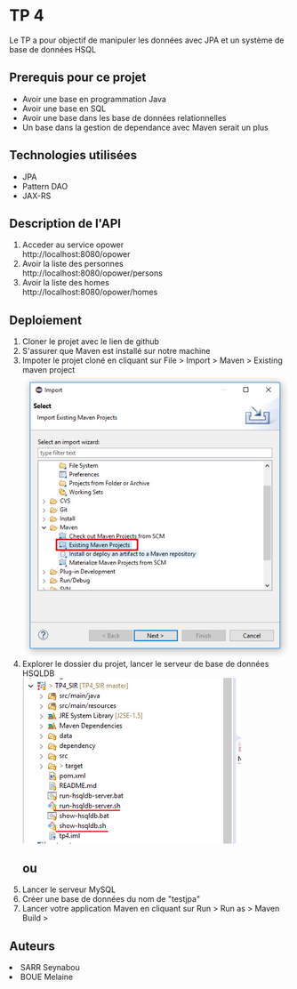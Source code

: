 <h1>TP 4</h1>
Le TP a pour objectif de manipuler les données avec JPA et un système de base de données HSQL

<h2>Prerequis pour ce projet </h2>
<ul>
  <li>Avoir une base en programmation Java</li>
  <li>Avoir une base en SQL </li>
  <li>Avoir une base dans les base de données relationnelles</li>
  <li>Un base dans la gestion de dependance avec Maven serait un plus
</ul>


<h2>Technologies utilisées</h2>
<ul>
  <li>JPA</li>
  <li>Pattern DAO</li>
  <li>JAX-RS</li>
</ul>


<h2>Description de l'API</h2>

<ol>
  <li>Acceder au service opower</li>
  http://localhost:8080/opower

  <li>Avoir la liste des personnes</li>
  http://localhost:8080/opower/persons

  <li>Avoir la liste des homes</li>
  http://localhost:8080/opower/homes


</ol>


<h2>Deploiement</h2>
<ol>
  <li>Cloner le projet avec le lien de github</li>
  <li>S'assurer que Maven est installé sur notre machine</li>
  <li>Impoter le projet cloné en cliquant sur File > Import > Maven > Existing maven project</li>
  <img src="./images/maeven_project.jpg" />
  <li>Explorer le dossier du projet, lancer le serveur de base de données HSQLDB</li>
  <img src="./images/explorer.jpg" />
  <br/>
  <h2>ou</h2>
  <li>Lancer le serveur MySQL</li>
  <li>Créer une base de données du nom de "testjpa"</li>

  <li>Lancer votre application Maven en cliquant sur Run > Run as > Maven Build > </li>


</ol>



<h2>Auteurs</h2>
  <li>SARR Seynabou</li>
  <li>BOUE Melaine</li>
</ul>
